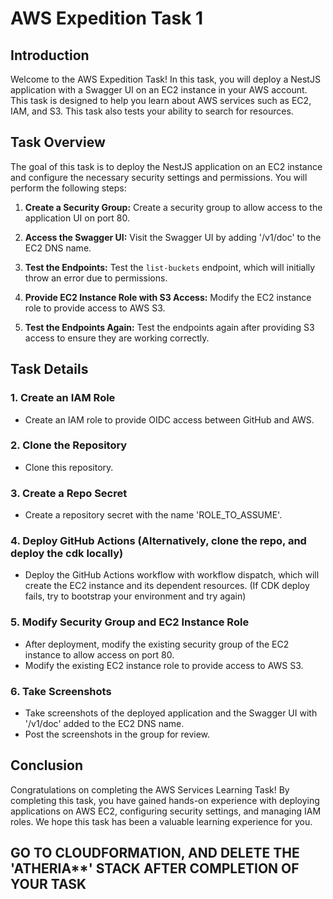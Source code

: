 # AWS Expedition Task 1

## Introduction
Welcome to the AWS Expedition Task! In this task, you will deploy a NestJS application with a Swagger UI on an EC2 instance in your AWS account. This task is designed to help you learn about AWS services such as EC2, IAM, and S3. This task also tests your ability to search for resources.

## Task Overview
The goal of this task is to deploy the NestJS application on an EC2 instance and configure the necessary security settings and permissions. You will perform the following steps:

1. **Create a Security Group:**
   Create a security group to allow access to the application UI on port 80.

2. **Access the Swagger UI:**
   Visit the Swagger UI by adding '/v1/doc' to the EC2 DNS name.

3. **Test the Endpoints:**
   Test the `list-buckets` endpoint, which will initially throw an error due to permissions.

4. **Provide EC2 Instance Role with S3 Access:**
   Modify the EC2 instance role to provide access to AWS S3.

5. **Test the Endpoints Again:**
   Test the endpoints again after providing S3 access to ensure they are working correctly.

## Task Details

### 1. Create an IAM Role
   - Create an IAM role to provide OIDC access between GitHub and AWS.

### 2. Clone the Repository
   - Clone this repository.

### 3. Create a Repo Secret
   - Create a repository secret with the name 'ROLE_TO_ASSUME'.

### 4. Deploy GitHub Actions (Alternatively, clone the repo, and deploy the cdk locally)
   - Deploy the GitHub Actions workflow with workflow dispatch, which will create the EC2 instance and its dependent resources. (If CDK deploy fails, try to bootstrap your environment and try again)

### 5. Modify Security Group and EC2 Instance Role
   - After deployment, modify the existing security group of the EC2 instance to allow access on port 80.
   - Modify the existing EC2 instance role to provide access to AWS S3.

### 6. Take Screenshots
   - Take screenshots of the deployed application and the Swagger UI with '/v1/doc' added to the EC2 DNS name.
   - Post the screenshots in the group for review.

## Conclusion
Congratulations on completing the AWS Services Learning Task! By completing this task, you have gained hands-on experience with deploying applications on AWS EC2, configuring security settings, and managing IAM roles. We hope this task has been a valuable learning experience for you.

## GO TO CLOUDFORMATION, AND DELETE THE 'ATHERIA**' STACK AFTER COMPLETION OF YOUR TASK
